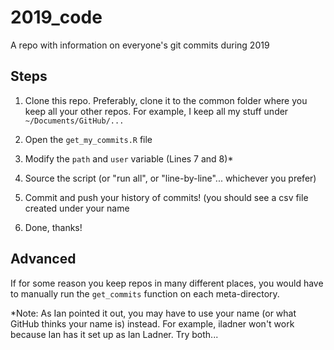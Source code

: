 # 2019_code

A repo with information on everyone's git commits during 2019

## Steps

1. Clone this repo. Preferably, clone it to the common folder where you keep all your other repos. For example, I keep all my stuff under `~/Documents/GitHub/...`

2. Open the `get_my_commits.R` file

3. Modify the `path` and `user` variable (Lines 7 and 8)*

4. Source the script (or "run all", or "line-by-line"... whichever you prefer)

5. Commit and push your history of commits! (you should see a csv file created under your name

6. Done, thanks!

## Advanced
 If for some reason you keep repos in many different places, you would have to manually run the `get_commits` function on each meta-directory.

*Note: As Ian pointed it out, you may have to use your name (or what GitHub thinks your name is) instead. For example, iladner won't work because Ian has it set up as Ian Ladner. Try both...
